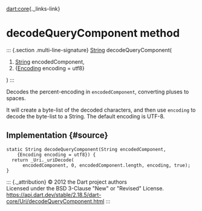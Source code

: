 [dart:core](../../dart-core/dart-core-library){._links-link}

decodeQueryComponent method
===========================

::: {.section .multi-line-signature}
[String](../string-class) decodeQueryComponent(

1.  [String](../string-class) encodedComponent,
2.  {[Encoding](../../dart-convert/encoding-class) encoding = utf8}

)
:::

Decodes the percent-encoding in `encodedComponent`, converting pluses to
spaces.

It will create a byte-list of the decoded characters, and then use
`encoding` to decode the byte-list to a String. The default encoding is
UTF-8.

Implementation {#source}
--------------

``` {.language-dart data-language="dart"}
static String decodeQueryComponent(String encodedComponent,
    {Encoding encoding = utf8}) {
  return _Uri._uriDecode(
      encodedComponent, 0, encodedComponent.length, encoding, true);
}
```

::: {._attribution}
© 2012 the Dart project authors\
Licensed under the BSD 3-Clause \"New\" or \"Revised\" License.\
<https://api.dart.dev/stable/2.18.5/dart-core/Uri/decodeQueryComponent.html>
:::
